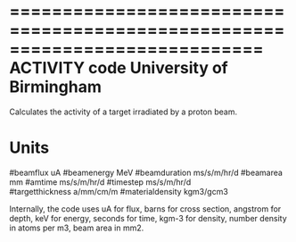 ============================================================================
ACTIVITY code University of Birmingham
============================================================================

Calculates the activity of a target irradiated by a proton beam.


Units
============================================================================
#beamflux                uA
#beamenergy              MeV
#beamduration            ms/s/m/hr/d
#beamarea                mm
#amtime                  ms/s/m/hr/d
#timestep                ms/s/m/hr/d          
#targetthickness         a/mm/cm/m
#materialdensity         kgm3/gcm3

Internally, the code uses uA for flux, barns for cross section, angstrom for depth, 
keV for energy, seconds for time, kgm-3 for density, number density in atoms per m3,
beam area in mm2.



